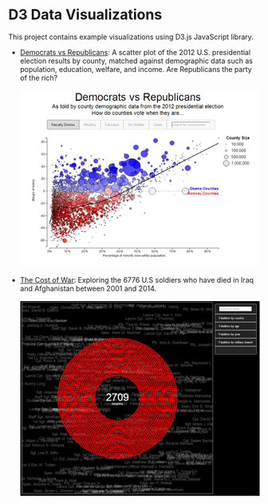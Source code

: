 # D3 Data Visualizations

This project contains example visualizations using D3.js JavaScript library.

* [Democrats vs Republicans](https://rawgithub.com/timmhayes/data-visualization/master/projects/election_2012/election-chart.html): A scatter plot of the 2012 U.S. presidential election results by county, matched against demographic data such as population, education, welfare, and income. Are Republicans the party of the rich?<br/><br/>
<a href="https://rawgithub.com/timmhayes/data-visualization/master/projects/election_2012/election-chart.html"><img src="common/img/election-full.png" alt="2012 Election Visualization"/></a>

* [The Cost of War](https://rawgithub.com/timmhayes/data-visualization/master/projects/the_cost_of_war/chart.html): Exploring the 6776 U.S soldiers who have died in Iraq and Afghanistan between 2001 and 2014.<br/><br/>
<a href="https://rawgithub.com/timmhayes/data-visualization/master/projects/the_cost_of_war/chart.html"><img src="common/img/cost-of-war-full.png" alt="The Cost of War"/></a>
